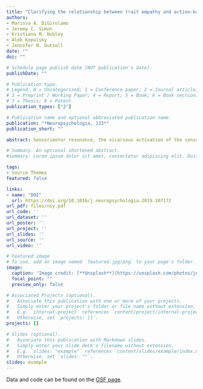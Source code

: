 ```yaml
---
title: "Clarifying the relationship between trait empathy and action-based resonance indexed by EEG mu-rhythm suppression."
authors:
- Marissa A. DiGirolamo
- Jeremy C. Simon
- Kristiana M. Hubley
- Alek Kopulsky
- Jennifer N. Gutsell
date: ""
doi: ""

# Schedule page publish date (NOT publication's date).
publishDate: ""

# Publication type.
# Legend: 0 = Uncategorized; 1 = Conference paper; 2 = Journal article;
# 3 = Preprint / Working Paper; 4 = Report; 5 = Book; 6 = Book section;
# 7 = Thesis; 8 = Patent
publication_types: ["2"]

# Publication name and optional abbreviated publication name.
publication: "*Neuropsychologia, 133*"
publication_short: ""

abstract: Sensorimotor resonance, the vicarious activation of the sensory motor system during observation of another's actions, is thought to contribute to important social functions including empathy. Previous research has shown that sensorimotor resonance, as measured by suppression of the electrophysiological (EEG) mu rhythm, is predicted by trait empathy, but findings are inconsistent. Here we report data from a high-powered study (_N_ = 252) to clarify the relationship between sensorimotor resonance as indexed by mu suppression during action observation and trait empathy as measured by the well-established Interpersonal Reactivity Index (IRI). Our initial pre-registered analyses at central electrode locations indicate that sensorimotor resonance is unrelated to general trait empathy or its sub-facets, however, these effects could not be isolated from attention-related occipital alpha. An additional non-registered analysis using Independent Component Analysis (ICA) to look at the isolated central mu-component clarified the relationship. Results confirmed the lack of a relationship between the mu-component and the perspective taking, personal distress, or fantasy facets of the IRI, but suggest a possible association with empathic concern such that greater resonance is associated with greater empathic concern. These results question the previously assumed relationship between trait empathy and sensorimotor resonance and highlight the need to investigate experience sharing tendencies in the context of simulation-based resonance.

# Summary. An optional shortened abstract.
#summary: Lorem ipsum dolor sit amet, consectetur adipiscing elit. Duis posuere tellus ac convallis placerat. #Proin tincidunt magna sed ex sollicitudin condimentum.

tags:
- Source Themes
featured: false

links:
- name: "DOI"
  url: https://doi.org/10.1016/j.neuropsychologia.2019.107172
url_pdf: files/nsy.pdf
url_code: ''
url_dataset: ''
url_poster: ''
url_project: ''
url_slides: ''
url_source: ''
url_video: ''

# Featured image
# To use, add an image named `featured.jpg/png` to your page's folder. 
image:
  caption: 'Image credit: [**Unsplash**](https://unsplash.com/photos/jdD8gXaTZsc)'
  focal_point: ""
  preview_only: false

# Associated Projects (optional).
#   Associate this publication with one or more of your projects.
#   Simply enter your project's folder or file name without extension.
#   E.g. `internal-project` references `content/project/internal-project/index.md`.
#   Otherwise, set `projects: []`.
projects: []

# Slides (optional).
#   Associate this publication with Markdown slides.
#   Simply enter your slide deck's filename without extension.
#   E.g. `slides: "example"` references `content/slides/example/index.md`.
#   Otherwise, set `slides: ""`.
slides: example
---
```




Data and code can be found on the [OSF page](https://osf.io/95zf8/).
